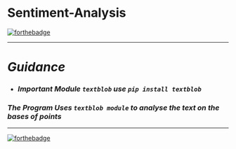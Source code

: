 # Sentiment-Analysis
[![forthebadge ](https://forthebadge.com/images/badges/made-with-python.svg)](https://forthebadge.com)
- - -
# *Guidance*
  - ### *Important Module `textblob` use `pip install textblob`*

### *The Program Uses `textblob module` to analyse the text on the bases of points*
- - -
[![forthebadge](https://forthebadge.com/images/badges/built-with-love.svg)](https://forthebadge.com)
